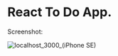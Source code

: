 # React To Do App.

Screenshot:



![localhost_3000_(iPhone SE)](https://user-images.githubusercontent.com/81496381/163900342-73630e89-f343-4ba0-b2ee-c01881b0e017.png)

